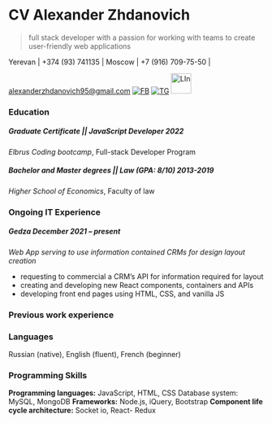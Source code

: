 # CV Alexander Zhdanovich

> full stack developer with a passion for working with teams to create user-friendly web applications

Yerevan | +374 (93) 741135 | Moscow | +7 (916) 709-75-50 |

alexanderzhdanovich95@gmail.com [![FB](https://upload.wikimedia.org/wikipedia/commons/thumb/0/05/Facebook_Logo_%282019%29.png/40px-Facebook_Logo_%282019%29.png?x-oss-procees=image/watermark/resize,p_50)](https://www.facebook.com/alexander.zhdanovich.3) [![TG](https://upload.wikimedia.org/wikipedia/commons/thumb/8/83/Telegram_2019_Logo.svg/40px-Telegram_2019_Logo.svg.png?x-oss-procees=image/watermark/resize,p_50)](https://t.me/Alexander_Zhdanovich) <img src="https://e7.pngegg.com/pngimages/642/372/png-clipart-link-in-logo-linkedin-logo-linkedin-icons-no-attribution-miscellaneous-blue.png" alt="LIn" width="40px" height="40px"/>

<!-- [![LIn](https://png.monster/wp-content/uploads/2022/02/png.monster-570.png)](https://www.linkedin.com/in/alexanderzhdanovich/) -->



### Education
##### Graduate Certificate || JavaScript Developer 2022
*Elbrus Coding bootcamp*, Full-stack Developer Program

##### Bachelor and Master degrees || Law (GPA: 8/10) 2013-2019
*Higher School of Economics*, Faculty of law
#### 


### Ongoing IT Experience
##### Gedza December 2021 – present
*Web App serving to use information contained CRMs for design layout creation*
* requesting to commercial a CRM’s API for information required for layout
* creating and developing new React components, containers and APIs
* developing front end pages using HTML, CSS, and vanilla JS


### Previous work experience


### Languages
Russian (native), English (fluent), French (beginner)

### Programming Skills
**Programming languages:**
JavaScript, HTML, CSS Database system: MySQL, MongoDB
**Frameworks:** 
Node.js, iQuery, Bootstrap
**Component life cycle architecture:** 
Socket io, React- Redux






[//]: # (These are reference links used in the body of this note and get stripped out when the markdown processor does its job. There is no need to format nicely because it shouldn't be seen)

[fb]: <https://www.facebook.com/alexander.zhdanovich.3>
[tg]: <t.me/Alexander_Zhdanovich>
[linkedin]: <https://www.linkedin.com/in/alexanderzhdanovich/>


<style>
LIn{
    color:red;
}
</style>
